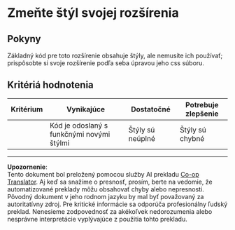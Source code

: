 <!--
CO_OP_TRANSLATOR_METADATA:
{
  "original_hash": "e3c6f2a03c2336e60412612d870af547",
  "translation_date": "2025-08-27T22:14:12+00:00",
  "source_file": "5-browser-extension/1-about-browsers/assignment.md",
  "language_code": "sk"
}
-->
# Zmeňte štýl svojej rozšírenia

## Pokyny

Základný kód pre toto rozšírenie obsahuje štýly, ale nemusíte ich používať; prispôsobte si svoje rozšírenie podľa seba úpravou jeho css súboru.

## Kritériá hodnotenia

| Kritérium | Vynikajúce                                  | Dostatočné           | Potrebuje zlepšenie |
| --------- | ------------------------------------------- | -------------------- | ------------------- |
|           | Kód je odoslaný s funkčnými novými štýlmi   | Štýly sú neúplné     | Štýly sú chybné     |

---

**Upozornenie**:  
Tento dokument bol preložený pomocou služby AI prekladu [Co-op Translator](https://github.com/Azure/co-op-translator). Aj keď sa snažíme o presnosť, prosím, berte na vedomie, že automatizované preklady môžu obsahovať chyby alebo nepresnosti. Pôvodný dokument v jeho rodnom jazyku by mal byť považovaný za autoritatívny zdroj. Pre kritické informácie sa odporúča profesionálny ľudský preklad. Nenesieme zodpovednosť za akékoľvek nedorozumenia alebo nesprávne interpretácie vyplývajúce z použitia tohto prekladu.